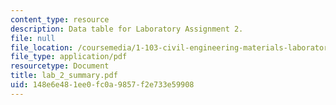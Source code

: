 ```yaml
---
content_type: resource
description: Data table for Laboratory Assignment 2.
file: null
file_location: /coursemedia/1-103-civil-engineering-materials-laboratory-spring-2004/148e6e481ee0fc0a9857f2e733e59908_lab_2_summary.pdf
file_type: application/pdf
resourcetype: Document
title: lab_2_summary.pdf
uid: 148e6e48-1ee0-fc0a-9857-f2e733e59908
---
```

